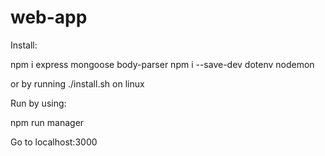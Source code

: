 # web-app

Install:

npm i express mongoose body-parser
npm i --save-dev dotenv nodemon

or by running ./install.sh on linux

Run by using:

npm run manager

Go to localhost:3000